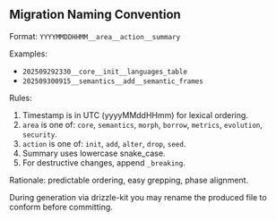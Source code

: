 ## Migration Naming Convention

Format: `YYYYMMDDHHMM__area__action__summary`

Examples:
- `202509292330__core__init__languages_table`
- `202509300915__semantics__add__semantic_frames`

Rules:
1. Timestamp is in UTC (yyyyMMddHHmm) for lexical ordering.
2. `area` is one of: `core`, `semantics`, `morph`, `borrow`, `metrics`, `evolution`, `security`.
3. `action` is one of: `init`, `add`, `alter`, `drop`, `seed`.
4. Summary uses lowercase snake_case.
5. For destructive changes, append `_breaking`.

Rationale: predictable ordering, easy grepping, phase alignment.

During generation via drizzle-kit you may rename the produced file to conform before committing.
